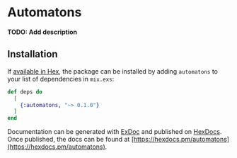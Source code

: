 # Automatons

**TODO: Add description**

## Installation

If [available in Hex](https://hex.pm/docs/publish), the package can be installed
by adding `automatons` to your list of dependencies in `mix.exs`:

```elixir
def deps do
  [
    {:automatons, "~> 0.1.0"}
  ]
end
```

Documentation can be generated with [ExDoc](https://github.com/elixir-lang/ex_doc)
and published on [HexDocs](https://hexdocs.pm). Once published, the docs can
be found at [https://hexdocs.pm/automatons](https://hexdocs.pm/automatons).

